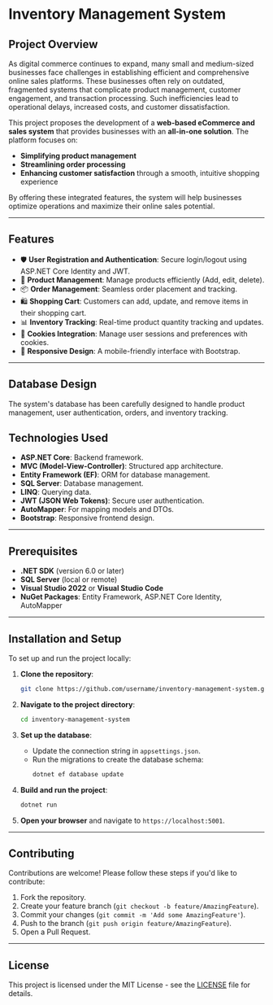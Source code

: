 
# Inventory Management System

## Project Overview

As digital commerce continues to expand, many small and medium-sized businesses face challenges in establishing efficient and comprehensive online sales platforms. These businesses often rely on outdated, fragmented systems that complicate product management, customer engagement, and transaction processing. Such inefficiencies lead to operational delays, increased costs, and customer dissatisfaction.

This project proposes the development of a **web-based eCommerce and sales system** that provides businesses with an **all-in-one solution**. The platform focuses on:
- **Simplifying product management**
- **Streamlining order processing**
- **Enhancing customer satisfaction** through a smooth, intuitive shopping experience

By offering these integrated features, the system will help businesses optimize operations and maximize their online sales potential.

---

## Features

- 🛡️ **User Registration and Authentication**: Secure login/logout using ASP.NET Core Identity and JWT.
- 🛒 **Product Management**: Manage products efficiently (Add, edit, delete).
- 📦 **Order Management**: Seamless order placement and tracking.
- 🛍️ **Shopping Cart**: Customers can add, update, and remove items in their shopping cart.
- 📊 **Inventory Tracking**: Real-time product quantity tracking and updates.
- 🍪 **Cookies Integration**: Manage user sessions and preferences with cookies.
- 📱 **Responsive Design**: A mobile-friendly interface with Bootstrap.

---

## Database Design

The system's database has been carefully designed to handle product management, user authentication, orders, and inventory tracking.

## Technologies Used

- **ASP.NET Core**: Backend framework.
- **MVC (Model-View-Controller)**: Structured app architecture.
- **Entity Framework (EF)**: ORM for database management.
- **SQL Server**: Database management.
- **LINQ**: Querying data.
- **JWT (JSON Web Tokens)**: Secure user authentication.
- **AutoMapper**: For mapping models and DTOs.
- **Bootstrap**: Responsive frontend design.

---

## Prerequisites

- **.NET SDK** (version 6.0 or later)
- **SQL Server** (local or remote)
- **Visual Studio 2022** or **Visual Studio Code**
- **NuGet Packages**: Entity Framework, ASP.NET Core Identity, AutoMapper

---

## Installation and Setup

To set up and run the project locally:

1. **Clone the repository**:
   ```bash
   git clone https://github.com/username/inventory-management-system.git
   ```

2. **Navigate to the project directory**:
   ```bash
   cd inventory-management-system
   ```

3. **Set up the database**:
   - Update the connection string in `appsettings.json`.
   - Run the migrations to create the database schema:
     ```bash
     dotnet ef database update
     ```

4. **Build and run the project**:
   ```bash
   dotnet run
   ```

5. **Open your browser** and navigate to `https://localhost:5001`.

---

## Contributing

Contributions are welcome! Please follow these steps if you'd like to contribute:

1. Fork the repository.
2. Create your feature branch (`git checkout -b feature/AmazingFeature`).
3. Commit your changes (`git commit -m 'Add some AmazingFeature'`).
4. Push to the branch (`git push origin feature/AmazingFeature`).
5. Open a Pull Request.

---

## License

This project is licensed under the MIT License - see the [LICENSE](LICENSE) file for details.

